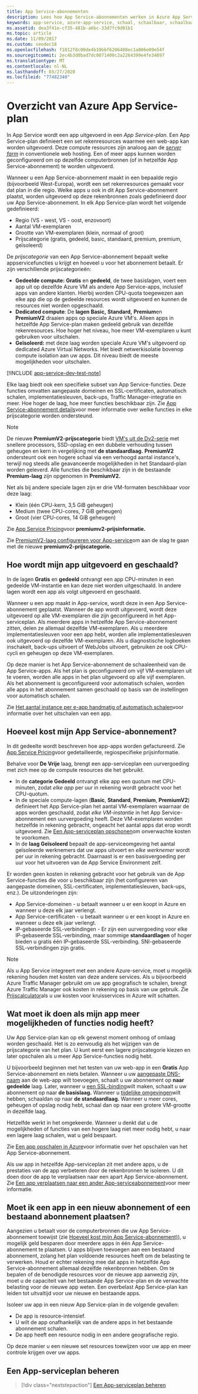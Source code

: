 ```yaml
---
title: App Service-abonnementen
description: Lees hoe App Service-abonnementen werken in Azure App Service, hoe ze worden gefactureerd aan de klant en hoe ze worden geschaald naar uw behoeften.
keywords: app-service, azure-app-service, schaal, schaalbaar, schaalbaarheid, app-serviceplan, app-servicekosten
ms.assetid: dea3f41e-cf35-481b-a6bc-33d7fc9d01b1
ms.topic: article
ms.date: 11/09/2017
ms.custom: seodec18
ms.openlocfilehash: f1012f8c00de4b19bbf6206408ec1a806e09e54f
ms.sourcegitcommit: 2ec4b3d0bad7dc0071400c2a2264399e4fe34897
ms.translationtype: MT
ms.contentlocale: nl-NL
ms.lasthandoff: 03/27/2020
ms.locfileid: "77482340"
---
```

# <a name="azure-app-service-plan-overview"></a>Overzicht van Azure App Service-plan

In App Service wordt een app uitgevoerd in een _App Service-plan_. Een App Service-plan definieert een set rekenresources waarmee een web-app kan worden uitgevoerd. Deze compute resources zijn analoog aan de [_server farm_](https://wikipedia.org/wiki/Server_farm) in conventionele web hosting. Een of meer apps kunnen worden geconfigureerd om op dezelfde computerbronnen (of in hetzelfde App Service-abonnement) te worden uitgevoerd.

Wanneer u een App Service-abonnement maakt in een bepaalde regio (bijvoorbeeld West-Europa), wordt een set rekenresources gemaakt voor dat plan in die regio. Welke apps u ook in dit App Service-abonnement plaatst, worden uitgevoerd op deze rekenbronnen zoals gedefinieerd door uw App Service-abonnement. In elk App Service-plan wordt het volgende gedefinieerd:

- Regio (VS - west, VS - oost, enzovoort)
- Aantal VM-exemplaren
- Grootte van VM-exemplaren (klein, normaal of groot)
- Prijscategorie (gratis, gedeeld, basic, standaard, premium, premium, geïsoleerd)

De _prijscategorie_ van een App Service-abonnement bepaalt welke appservicefuncties u krijgt en hoeveel u voor het abonnement betaalt. Er zijn verschillende prijscategorieën:

- **Gedeelde compute:** **Gratis** en **gedeeld**, de twee basislagen, voert een app uit op dezelfde Azure VM als andere App Service-apps, inclusief apps van andere klanten. Hierbij worden CPU-quota toegewezen aan elke app die op de gedeelde resources wordt uitgevoerd en kunnen de resources niet worden opgeschaald.
- **Dedicated compute**: De **lagen Basic,** **Standard,** **Premium**en **PremiumV2** draaien apps op speciale Azure VM's. Alleen apps in hetzelfde App Service-plan maken gedeeld gebruik van dezelfde rekenresources. Hoe hoger het niveau, hoe meer VM-exemplaren u kunt gebruiken voor uitschalen.
- **Geïsoleerd:** met deze laag worden speciale Azure VM's uitgevoerd op dedicated Azure Virtual Networks. Het biedt netwerkisolatie bovenop compute isolation aan uw apps. Dit niveau biedt de meeste mogelijkheden voor uitschalen.

[!INCLUDE [app-service-dev-test-note](../../includes/app-service-dev-test-note.md)]

Elke laag biedt ook een specifieke subset van App Service-functies. Deze functies omvatten aangepaste domeinen en SSL-certificaten, automatisch schalen, implementatiesleuven, back-ups, Traffic Manager-integratie en meer. Hoe hoger de laag, hoe meer functies beschikbaar zijn. Zie [App Service-abonnement details](https://azure.microsoft.com/pricing/details/app-service/plans/)voor meer informatie over welke functies in elke prijscategorie worden ondersteund.

<a name="new-pricing-tier-premiumv2"></a>

> [!NOTE]
> De nieuwe **PremiumV2-prijscategorie** biedt [VM's uit de Dv2-serie](../virtual-machines/dv2-dsv2-series.md) met snellere processors, SSD-opslag en een dubbele verhouding tussen geheugen en kern in vergelijking met **de standaardlaag.** **PremiumV2** ondersteunt ook een hogere schaal via een verhoogd aantal instance's, terwijl nog steeds alle geavanceerde mogelijkheden in het Standaard-plan worden geleverd. Alle functies die beschikbaar zijn in de bestaande **Premium-laag** zijn opgenomen in **PremiumV2.**
>
> Net als bij andere speciale lagen zijn er drie VM-formaten beschikbaar voor deze laag:
>
> - Klein (één CPU-kern, 3,5 GiB geheugen) 
> - Medium (twee CPU-cores, 7 GiB geheugen) 
> - Groot (vier CPU-cores, 14 GiB geheugen)  
>
> Zie [App Service Pricing](https://azure.microsoft.com/pricing/details/app-service/)voor **premiumv2-prijsinformatie.**
>
> Zie [PremiumV2-laag configureren voor App-service](app-service-configure-premium-tier.md)om aan de slag te gaan met de nieuwe **premiumv2-prijscategorie.**

## <a name="how-does-my-app-run-and-scale"></a>Hoe wordt mijn app uitgevoerd en geschaald?

In de lagen **Gratis** en **gedeeld** ontvangt een app CPU-minuten in een gedeelde VM-instantie en kan deze niet worden uitgeschaald. In andere lagen wordt een app als volgt uitgevoerd en geschaald.

Wanneer u een app maakt in App-service, wordt deze in een App Service-abonnement geplaatst. Wanneer de app wordt uitgevoerd, wordt deze uitgevoerd op alle VM-exemplaren die zijn geconfigureerd in het App-serviceplan. Als meerdere apps in hetzelfde App Service-abonnement zitten, delen ze allemaal dezelfde VM-exemplaren. Als u meerdere implementatiesleuven voor een app hebt, worden alle implementatiesleuven ook uitgevoerd op dezelfde VM-exemplaren. Als u diagnostische logboeken inschakelt, back-ups uitvoert of WebJobs uitvoert, gebruiken ze ook CPU-cycli en geheugen op deze VM-exemplaren.

Op deze manier is het App Service-abonnement de schaaleenheid van de App Service-apps. Als het plan is geconfigureerd om vijf VM-exemplaren uit te voeren, worden alle apps in het plan uitgevoerd op alle vijf exemplaren. Als het abonnement is geconfigureerd voor automatisch schalen, worden alle apps in het abonnement samen geschaald op basis van de instellingen voor automatisch schalen.

Zie [Het aantal instance per e-app handmatig of automatisch schalen](../monitoring-and-diagnostics/insights-how-to-scale.md)voor informatie over het uitschalen van een app.

<a name="cost"></a>

## <a name="how-much-does-my-app-service-plan-cost"></a>Hoeveel kost mijn App Service-abonnement?

In dit gedeelte wordt beschreven hoe app-apps worden gefactureerd. Zie [App Service Pricing](https://azure.microsoft.com/pricing/details/app-service/)voor gedetailleerde, regiospecifieke prijsinformatie.

Behalve voor **De Vrije** laag, brengt een app-serviceplan een uurvergoeding met zich mee op de compute resources die het gebruikt.

- In de **categorie Gedeeld** ontvangt elke app een quotum met CPU-minuten, zodat _elke app_ per uur in rekening wordt gebracht voor het CPU-quotum.
- In de speciale compute-lagen (**Basic**, **Standard**, **Premium**, **PremiumV2**) definieert het App Service-plan het aantal VM-exemplaren waarnaar de apps worden geschaald, zodat _elke VM-instantie_ in het App Service-abonnement een uurvergoeding heeft. Deze VM-exemplaren worden hetzelfde in rekening gebracht, ongeacht het aantal apps dat erop wordt uitgevoerd. Zie [Een App-serviceplan opschonen](app-service-plan-manage.md#delete)om onverwachte kosten te voorkomen.
- In de **laag Geïsoleerd** bepaalt de app-serviceomgeving het aantal geïsoleerde werknemers dat uw apps uitvoert en _elke werknemer_ wordt per uur in rekening gebracht. Daarnaast is er een basisvergoeding per uur voor het uitvoeren van de App Service Environment zelf.

Er worden geen kosten in rekening gebracht voor het gebruik van de App Service-functies die voor u beschikbaar zijn (het configureren van aangepaste domeinen, SSL-certificaten, implementatiesleuven, back-ups, enz.). De uitzonderingen zijn:

- App Service-domeinen - u betaalt wanneer u er een koopt in Azure en wanneer u deze elk jaar verlengt.
- App Service-certificaten - u betaalt wanneer u er een koopt in Azure en wanneer u deze elk jaar verlengt.
- IP-gebaseerde SSL-verbindingen - Er zijn een uurvergoeding voor elke IP-gebaseerde SSL-verbinding, maar sommige **standaardlagen** of hoger bieden u gratis één IP-gebaseerde SSL-verbinding. SNI-gebaseerde SSL-verbindingen zijn gratis.

> [!NOTE]
> Als u App Service integreert met een andere Azure-service, moet u mogelijk rekening houden met kosten van deze andere services. Als u bijvoorbeeld Azure Traffic Manager gebruikt om uw app geografisch te schalen, brengt Azure Traffic Manager ook kosten in rekening op basis van uw gebruik. Zie [Prijscalculator](https://azure.microsoft.com/pricing/calculator/)als u uw kosten voor kruisservices in Azure wilt schatten. 
>
>

## <a name="what-if-my-app-needs-more-capabilities-or-features"></a>Wat moet ik doen als mijn app meer mogelijkheden of functies nodig heeft?

Uw App Service-plan kan op elk gewenst moment omhoog of omlaag worden geschaald. Het is zo eenvoudig als het wijzigen van de prijscategorie van het plan. U kunt eerst een lagere prijscategorie kiezen en later opschalen als u meer App Service-functies nodig hebt.

U bijvoorbeeld beginnen met het testen van uw web-app in een **Gratis** App Service-abonnement en niets betalen. Wanneer u uw [aangepaste DNS-naam](app-service-web-tutorial-custom-domain.md) aan de web-app wilt toevoegen, schaalt u uw abonnement op **naar gedeelde** laag. Later, wanneer u [een SSL-binding](configure-ssl-bindings.md)wilt maken, schaalt u uw abonnement op naar **de basislaag.** Wanneer u [tijdelijke omgevingen](deploy-staging-slots.md)wilt hebben, schaaldan op naar **de standaardlaag.** Wanneer u meer cores, geheugen of opslag nodig hebt, schaal dan op naar een grotere VM-grootte in dezelfde laag.

Hetzelfde werkt in het omgekeerde. Wanneer u denkt dat u de mogelijkheden of functies van een hogere laag niet meer nodig hebt, u naar een lagere laag schalen, wat u geld bespaart.

Zie [Een app opschalen in Azure](manage-scale-up.md)voor informatie over het opschalen van het App Service-abonnement.

Als uw app in hetzelfde App-serviceplan zit met andere apps, u de prestaties van de app verbeteren door de rekenbronnen te isoleren. U dit doen door de app te verplaatsen naar een apart App Service-abonnement. Zie [Een app verplaatsen naar een ander App-serviceabonnement](app-service-plan-manage.md#move)voor meer informatie.

## <a name="should-i-put-an-app-in-a-new-plan-or-an-existing-plan"></a>Moet ik een app in een nieuw abonnement of een bestaand abonnement plaatsen?

Aangezien u betaalt voor de computerbronnen die uw App Service-abonnement toewijst (zie [Hoeveel kost mijn App Service-abonnement)](#cost)), u mogelijk geld besparen door meerdere apps in één App Service-abonnement te plaatsen. U apps blijven toevoegen aan een bestaand abonnement, zolang het plan voldoende resources heeft om de belasting te verwerken. Houd er echter rekening mee dat apps in hetzelfde App Service-abonnement allemaal dezelfde rekenbronnen hebben. Om te bepalen of de benodigde resources voor de nieuwe app aanwezig zijn, moet u de capaciteit van het bestaande App Service-plan en de verwachte belasting voor de nieuwe app weten. Een overbelast App Service-plan kan leiden tot uitvaltijd voor uw nieuwe en bestaande apps.

Isoleer uw app in een nieuw App Service-plan in de volgende gevallen:

- De app is resource-intensief.
- U wilt de app onafhankelijk van de andere apps in het bestaande abonnement schalen.
- De app heeft een resource nodig in een andere geografische regio.

Op deze manier u een nieuwe set resources toewijzen voor uw app en meer controle krijgen over uw apps.

## <a name="manage-an-app-service-plan"></a>Een App-serviceplan beheren

> [!div class="nextstepaction"]
> [Een App-serviceplan beheren](app-service-plan-manage.md)
